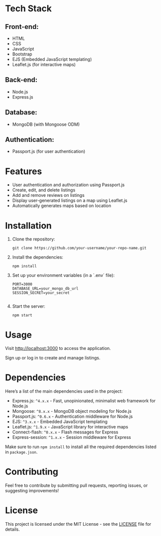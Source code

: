 <!DOCTYPE html>
<html lang="en">
<head>
    <meta charset="UTF-8">
    <meta name="viewport" content="width=device-width, initial-scale=1.0">
    <title>Project README</title>
</head>
<body>
    <h1>Tech Stack</h1>
    <h2>Front-end:</h2>
    <ul>
        <li>HTML</li>
        <li>CSS</li>
        <li>JavaScript</li>
        <li>Bootstrap</li>
        <li>EJS (Embedded JavaScript templating)</li>
        <li>Leaflet.js (for interactive maps)</li>
    </ul>
    <h2>Back-end:</h2>
    <ul>
        <li>Node.js</li>
        <li>Express.js</li>
    </ul>
    <h2>Database:</h2>
    <ul>
        <li>MongoDB (with Mongoose ODM)</li>
    </ul>
    <h2>Authentication:</h2>
    <ul>
        <li>Passport.js (for user authentication)</li>
    </ul>
    <h1>Features</h1>
    <ul>
        <li>User authentication and authorization using Passport.js</li>
        <li>Create, edit, and delete listings</li>
        <li>Add and remove reviews on listings</li>
        <li>Display user-generated listings on a map using Leaflet.js</li>
        <li>Automatically generates maps based on location</li>
    </ul>
    <h1>Installation</h1>
    <ol>
        <li>Clone the repository:
            <pre><code>git clone https://github.com/your-username/your-repo-name.git</code></pre>
        </li>
        <li>Install the dependencies:
            <pre><code>npm install</code></pre>
        </li>
        <li>Set up your environment variables (in a `.env` file):
            <pre><code>PORT=3000
DATABASE_URL=your_mongo_db_url
SESSION_SECRET=your_secret
            </code></pre>
        </li>
        <li>Start the server:
            <pre><code>npm start</code></pre>
        </li>
    </ol>
    <h1>Usage</h1>
    <p>Visit <a href="http://localhost:3000">http://localhost:3000</a> to access the application.</p>
    <p>Sign up or log in to create and manage listings.</p>
    <h1>Dependencies</h1>
    <p>Here’s a list of the main dependencies used in the project:</p>
    <ul>
        <li>Express.js: <code>^4.x.x</code> - Fast, unopinionated, minimalist web framework for Node.js</li>
        <li>Mongoose: <code>^8.x.x</code> - MongoDB object modeling for Node.js</li>
        <li>Passport.js: <code>^0.6.x</code> - Authentication middleware for Node.js</li>
        <li>EJS: <code>^3.x.x</code> - Embedded JavaScript templating</li>
        <li>Leaflet.js: <code>^1.9.x</code> - JavaScript library for interactive maps</li>
        <li>Connect-flash: <code>^0.x.x</code> - Flash messages for Express</li>
        <li>Express-session: <code>^1.x.x</code> - Session middleware for Express</li>
    </ul>
    <p>Make sure to run <code>npm install</code> to install all the required dependencies listed in <code>package.json</code>.</p>
    <h1>Contributing</h1>
    <p>Feel free to contribute by submitting pull requests, reporting issues, or suggesting improvements!</p>
    <h1>License</h1>
    <p>This project is licensed under the MIT License - see the <a href="#">LICENSE</a> file for details.</p>
</body>
</html>
